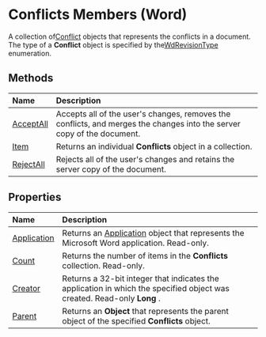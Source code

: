 
# Conflicts Members (Word)
 A collection of[Conflict](e9fe0318-d3e3-7589-0c15-64210ac5b709.md) objects that represents the conflicts in a document. The type of a **Conflict** object is specified by the[WdRevisionType](da4bf509-04f1-f220-ae77-c3bb575dd5d8.md) enumeration.

## Methods



|**Name**|**Description**|
|:-----|:-----|
|[AcceptAll](8ccb2b0c-77ca-ff27-1e8d-5c1d504d8821.md)|Accepts all of the user's changes, removes the conflicts, and merges the changes into the server copy of the document.|
|[Item](e7699ae9-8c50-8e51-cafb-12bb7891d572.md)|Returns an individual  **Conflicts** object in a collection.|
|[RejectAll](bd3779d6-8cba-9cf8-d8ec-a9952e3918ad.md)|Rejects all of the user's changes and retains the server copy of the document.|

## Properties



|**Name**|**Description**|
|:-----|:-----|
|[Application](a0b66119-5003-9dc1-b6ee-dc9c2c0722f0.md)|Returns an [Application](d1cf6f8f-4e88-bf01-93b4-90a83f79cb44.md) object that represents the Microsoft Word application. Read-only.|
|[Count](7a9488a5-d29c-16af-cab0-cbc2fe7fba96.md)|Returns the number of items in the  **Conflicts** collection. Read-only.|
|[Creator](3ab99673-5955-afa0-f444-e376ae9b8cda.md)|Returns a 32-bit integer that indicates the application in which the specified object was created. Read-only  **Long** .|
|[Parent](2dcd1a80-4dbc-331d-7988-004e791d9a6c.md)|Returns an  **Object** that represents the parent object of the specified **Conflicts** object.|
